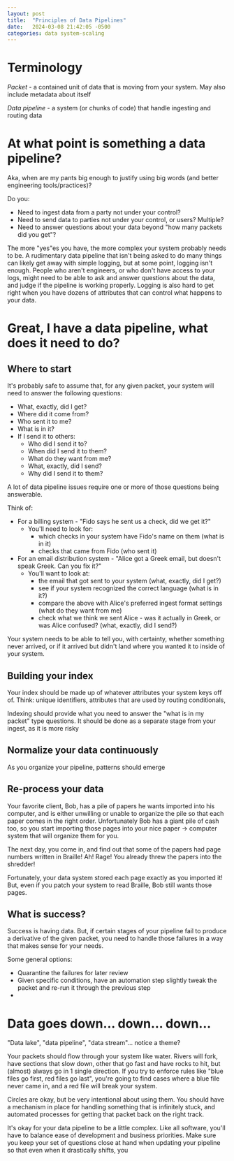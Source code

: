 ```yaml
---
layout: post
title:  "Principles of Data Pipelines"
date:   2024-03-08 21:42:05 -0500
categories: data system-scaling
---
```




# Terminology

*Packet* - a contained unit of data that is moving from your system. May also include metadata about itself

*Data pipeline* - a system (or chunks of code) that handle ingesting and routing data


# At what point is something a data pipeline?

Aka, when are my pants big enough to justify using big words (and better engineering tools/practices)?

Do you:
* Need to ingest data from a party not under your control?
* Need to send data to parties not under your control, or users? Multiple?
* Need to answer questions about your data beyond "how many packets did you get"?

The more "yes"es you have, the more complex your system probably needs to be. A rudimentary data pipeline that isn't being asked to do many things can likely get away with simple logging, but at some point, logging isn't enough. People who aren't engineers, or who don't have access to your logs, might need to be able to ask and answer questions about the data, and judge if the pipeline is working properly. Logging is also hard to get right when you have dozens of attributes that can control what happens to your data.


# Great, I have a data pipeline, what does it need to do?

## Where to start

It's probably safe to assume that, for any given packet, your system will need to answer the following questions:
* What, exactly, did I get?
* Where did it come from?
* Who sent it to me?
* What is in it?
* If I send it to others:
    * Who did I send it to?
    * When did I send it to them?
    * What do they want from me?
    * What, exactly, did I send?
    * Why did I send it to them?

A lot of data pipeline issues require one or more of those questions being answerable.

Think of:
* For a billing system - "Fido says he sent us a check, did we get it?"
    * You'll need to look for:
        * which checks in your system have Fido's name on them (what is in it)
        * checks that came from Fido (who sent it)
* For an email distribution system - "Alice got a Greek email, but doesn't speak Greek. Can you fix it?"
    * You'll want to look at:
        * the email that got sent to your system (what, exactly, did I get?)
        * see if your system recognized the correct language (what is in it?)
        * compare the above with Alice's preferred ingest format settings (what do they want from me)
        * check what we think we sent Alice - was it actually in Greek, or was Alice confused? (what, exactly, did I send?)


Your system needs to be able to tell you, with certainty, whether something never arrived, or if it arrived but didn't land where you wanted it to inside of your system.


## Building your index

Your index should be made up of whatever attributes your system keys off of. Think: unique identifiers, attributes that are used by routing conditionals, 

Indexing should provide what you need to answer the "what is in my packet" type questions. It should be done as a separate stage from your ingest, as it is more risky


## Normalize your data continuously

As you organize your pipeline, patterns should emerge 



## Re-process your data

Your favorite client, Bob, has a pile of papers he wants imported into his computer, and is either unwilling or unable to organize the pile so that each paper comes in the right order. Unfortunately Bob has a giant pile of cash too, so you start importing those pages into your nice paper -> computer system that will organize them for you.

The next day, you come in, and find out that some of the papers had page numbers written in Braille! Ah! Rage! You already threw the papers into the shredder!

Fortunately, your data system stored each page exactly as you imported it! But, even if you patch your system to read Braille, Bob still wants those pages.


## What is success?

Success is having data. But, if certain stages of your pipeline fail to produce a derivative of the given packet, you need to handle those failures in a way that makes sense for your needs.

Some general options:
* Quarantine the failures for later review
* Given specific conditions, have an automation step slightly tweak the packet and re-run it through the previous step
* 


# Data goes down... down... down...

"Data lake", "data pipeline", "data stream"... notice a theme?

Your packets should flow through your system like water. Rivers will fork, have sections that slow down, other that go fast and have rocks to hit, but (almost) always go in 1 single direction. If you try to enforce rules like "blue files go first, red files go last", you're going to find cases where a blue file never came in, and a red file will break your system.

Circles are okay, but be very intentional about using them. You should have a mechanism in place for handling something that is infinitely stuck, and automated processes for getting that packet back on the right track.

It's okay for your data pipeline to be a little complex. Like all software, you'll have to balance ease of development and business priorities. Make sure you keep your set of questions close at hand when updating your pipeline so that even when it drastically shifts, you 

